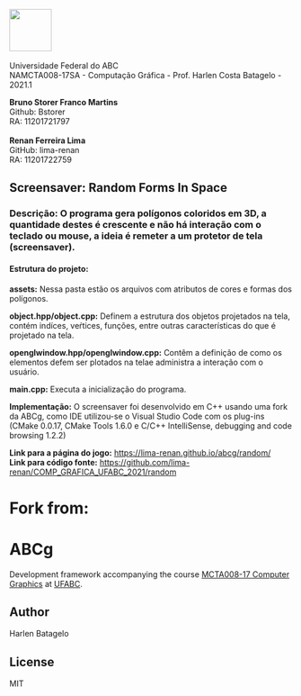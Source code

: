  <img src="https://upload.wikimedia.org/wikipedia/commons/e/ee/Ufabc_logo.png" width="75"/> <br /> <br /> Universidade Federal do ABC <br />
NAMCTA008-17SA - Computação Gráfica - Prof. Harlen Costa Batagelo - 2021.1



**Bruno Storer Franco Martins** <br /> Github: Bstorer <br /> RA: 11201721797 <br /> <br />
**Renan Ferreira Lima** <br /> GitHub: lima-renan	<br /> RA: 11201722759


## Screensaver: Random Forms In Space <br />
### Descrição: O programa gera polígonos coloridos em 3D, a quantidade destes é crescente e não há interação com o teclado ou mouse, a ideia é remeter a um protetor de tela (screensaver).


#### Estrutura do projeto: <br />
**assets:** Nessa pasta estão os arquivos com atributos de cores e formas dos polígonos.

**object.hpp/object.cpp:** Definem a estrutura dos objetos projetados na tela, contém indíces, veŕtices, funções, entre outras características do que é projetado na tela.

**openglwindow.hpp/openglwindow.cpp:** Contêm a definição de como os elementos defem ser plotados na telae administra a interação com o usuário. 

**main.cpp:** Executa a inicialização do programa.

**Implementação:** O screensaver foi desenvolvido em C++ usando uma fork da ABCg, como IDE utilizou-se o Visual Studio Code com os plug-ins (CMake 0.0.17, CMake Tools 1.6.0 e C/C++ IntelliSense, debugging and code browsing 1.2.2)

**Link para a página do jogo:** <https://lima-renan.github.io/abcg/random/> <br />
**Link para código fonte:**  <https://github.com/lima-renan/COMP_GRAFICA_UFABC_2021/random>







# Fork from: <br />
# ABCg

Development framework accompanying the course [MCTA008-17 Computer Graphics](http://professor.ufabc.edu.br/~harlen.batagelo/cg/) at [UFABC](https://www.ufabc.edu.br/).

## Author

Harlen Batagelo

## License

MIT
